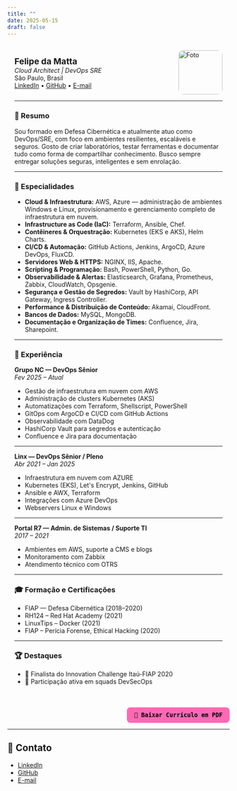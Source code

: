 ```yaml
---
title: ""
date: 2025-05-15
draft: false
---
```


<div id="curriculo" style="max-width: 900px; margin: auto; padding: 1rem;">
  <div style="display: flex; justify-content: space-between; align-items: center;">
    <div>
      <strong style="font-size: 1.2rem;">Felipe da Matta</strong><br>
      <em>Cloud Architect | DevOps SRE</em><br>
      São Paulo, Brasil<br>
      <a href="https://www.linkedin.com/in/fmatta1/">LinkedIn</a> • 
      <a href="https://github.com/fxshelll">GitHub</a> • 
      <a href="mailto:feededamatta@gmail.com">E-mail</a>
    </div>
    <img src="/fx.png" alt="Foto" style="height: 100px; border-radius: 12px;">
  </div>

  <hr>

  <h3>🧠 Resumo</h3>
  <p>Sou formado em Defesa Cibernética e atualmente atuo como DevOps/SRE, com foco em ambientes resilientes, escaláveis e seguros. Gosto de criar laboratórios, testar ferramentas e documentar tudo como forma de compartilhar conhecimento. Busco sempre entregar soluções seguras, inteligentes e sem enrolação.</p>

---

  <h3>🚀 Especialidades</h3>
  <ul>
    <li><strong>Cloud & Infraestrutura:</strong> AWS, Azure — administração de ambientes Windows e Linux, provisionamento e gerenciamento completo de infraestrutura em nuvem.</li>
    <li><strong>Infrastructure as Code (IaC):</strong> Terraform, Ansible, Chef.</li>
    <li><strong>Contêineres & Orquestração:</strong> Kubernetes (EKS e AKS), Helm Charts.</li>
    <li><strong>CI/CD & Automação:</strong> GitHub Actions, Jenkins, ArgoCD, Azure DevOps, FluxCD.</li>
    <li><strong>Servidores Web & HTTPS:</strong> NGINX, IIS, Apache.</li>
    <li><strong>Scripting & Programação:</strong> Bash, PowerShell, Python, Go.</li>
    <li><strong>Observabilidade & Alertas:</strong> Elasticsearch, Grafana, Prometheus, Zabbix, CloudWatch, Opsgenie.</li>
    <li><strong>Segurança e Gestão de Segredos:</strong> Vault by HashiCorp, API Gateway, Ingress Controller.</li>
    <li><strong>Performance & Distribuição de Conteúdo:</strong> Akamai, CloudFront.</li>
    <li><strong>Bancos de Dados:</strong> MySQL, MongoDB.</li>
    <li><strong>Documentação e Organização de Times:</strong> Confluence, Jira, Sharepoint.</li>
  </ul>

---

<div class="page-break"></div>

  <h3>💼 Experiência</h3>
  
<strong>Grupo NC — DevOps Sênior</strong>  
 <em>Fev 2025 – Atual</em>
  <ul>
    <li>Gestão de infraestrutura em nuvem com AWS</li>
    <li>Administração de clusters Kubernetes (AKS)</li>
    <li>Automatizações com Terraform, Shellscript, PowerShell</li>
    <li>GitOps com ArgoCD e CI/CD com GitHub Actions</li>
    <li>Observabilidade com DataDog</li>
    <li>HashiCorp Vault para segredos e autenticação</li>
    <li>Confluence e Jira para documentação</li>
  </ul>

---

<strong>Linx — DevOps Sênior / Pleno</strong>  
 <em>Abr 2021 – Jan 2025</em>

  <ul>
    <li>Infraestrutura em nuvem com AZURE</li>
    <li>Kubernetes (EKS), Let's Encrypt, Jenkins, GitHub</li>
    <li>Ansible e AWX, Terraform</li>
    <li>Integrações com Azure DevOps</li>
    <li>Webservers Linux e Windows</li>
  </ul>

---

<strong>Portal R7 — Admin. de Sistemas / Suporte TI</strong>  
 <em>2017 – 2021</em>

  <ul>
    <li>Ambientes em AWS, suporte a CMS e blogs</li>
    <li>Monitoramento com Zabbix</li>
    <li>Atendimento técnico com OTRS</li>
  </ul>

---

  <h3>🎓 Formação e Certificações</h3>
  <ul>
    <li>FIAP — Defesa Cibernética (2018–2020)</li>
    <li>RH124 – Red Hat Academy (2021)</li>
    <li>LinuxTips – Docker (2021)</li>
    <li>FIAP – Perícia Forense, Ethical Hacking (2020)</li>
  </ul>

---

  <h3>🏆 Destaques</h3>
  <ul>
    <li>🏅 Finalista do Innovation Challenge Itaú-FIAP 2020</li>
    <li>🤝 Participação ativa em squads DevSecOps</li>
  </ul>
</div>

<!-- Botão para gerar PDF -->
<div style="text-align: right; margin-top: 20px;">
  <button onclick="gerarPDF()" style="
    background-color: #ff69b4;
    color: black;
    border: none;
    padding: 10px 16px;
    font-weight: bold;
    border-radius: 8px;
    font-family: monospace;
    cursor: pointer;
  ">
    📄 Baixar Currículo em PDF
  </button>
</div>

<!-- CSS para forçar quebra de página -->
<style>
  .page-break {
    page-break-before: always;
    break-before: always;
    display: block;
  }
</style>

<!-- Script PDF -->
<script src="https://cdnjs.cloudflare.com/ajax/libs/html2pdf.js/0.10.1/html2pdf.bundle.min.js"></script>
<script>
  function gerarPDF() {
    const original = document.getElementById('curriculo');

    const wrapper = document.createElement('div');
    wrapper.style.backgroundColor = '#000000';
    wrapper.style.color = '#ffffff';
    wrapper.style.padding = '20px';
    wrapper.style.fontFamily = 'monospace';
    wrapper.style.boxSizing = 'border-box';
    wrapper.style.width = '210mm';
    wrapper.style.display = 'inline-block';
    wrapper.style.position = 'relative';

    const clone = original.cloneNode(true);
    wrapper.appendChild(clone);

    const container = document.createElement('div');
    container.style.position = 'fixed';
    container.style.top = '-9999px';
    container.style.left = '-9999px';
    container.appendChild(wrapper);
    document.body.appendChild(container);

    const opt = {
      margin: 0,
      filename: 'curriculo-felipe-da-matta.pdf',
      image: { type: 'jpeg', quality: 1 },
      html2canvas: {
        scale: 2,
        backgroundColor: '#000000',
        scrollY: 0,
        useCORS: true
      },
      jsPDF: { unit: 'mm', format: 'a4', orientation: 'portrait' }
    };

    html2pdf().set(opt).from(wrapper).save().then(() => {
      document.body.removeChild(container);
    });
  }
</script>

---

## 📎 Contato

- [LinkedIn](https://www.linkedin.com/in/fmatta)
- [GitHub](https://github.com/fxshelll)
- [E-mail](mailto:felipepmatta@gmail.com)
